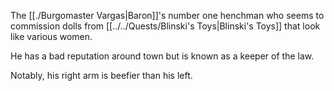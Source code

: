 The [[./Burgomaster Vargas|Baron]]'s number one henchman who seems to commission dolls from [[../../Quests/Blinski's Toys|Blinski's Toys]] that look like various women.

He has a bad reputation around town but is known as a keeper of the law.

Notably, his right arm is beefier than his left.